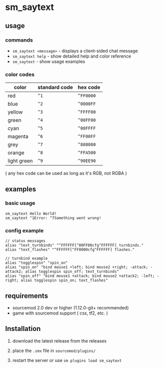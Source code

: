 # sm_saytext

## usage
### commands
- `sm_saytext <message>` - displays a client-sided chat message
- `sm_saytext help` - show detailed help and color reference
- `sm_saytext` - show usage examples

### color codes
| color | standard code | hex code |
|-------|---------------|----------|
| red | `^1` | `^FF0000` |
| blue | `^2` | `^0000FF` |
| yellow | `^3` | `^FFFF00` |
| green | `^4` | `^00FF00` |
| cyan | `^5` | `^00FFFF` |
| magenta | `^6` | `^FF00FF` |
| grey | `^7` | `^808080` |
| orange | `^8` | `^FFA500` |
| light green | `^9` | `^90EE90` |

( any hex code can be used as long as it's RGB, not RGBA )

## examples
### basic usage
```
sm_saytext Hello World!
sm_saytext ^1Error: ^7Something went wrong!
```
### config example
```
// status messages
alias "text_turnbinds" "^FFFFFF[^00FF00cfg^FFFFFF] turnbinds."
alias "text_flashes" "^FFFFFF[^FF0000cfg^FFFFFF] flashes."

// turnbind example
alias "togglespin" "spin_on"
alias "spin_on" "bind mouse1 +left; bind mouse2 +right; -attack; -attack2; alias togglespin spin_off; text_turnbinds"
alias "spin_off" "bind mouse1 +attack; bind mouse2 +attack2; -left; -right; alias togglespin spin_on; text_flashes"
```

## requirements
- sourcemod 2.0 dev or higher (1.12.0-git+ recommended)
- game with sourcemod support ( css, tf2, etc. )

## Installation
1. download the latest release from the releases
2. place the `.smx` file in `sourcemod/plugins/`

3. restart the server or use `sm plugins load sm_saytext`
